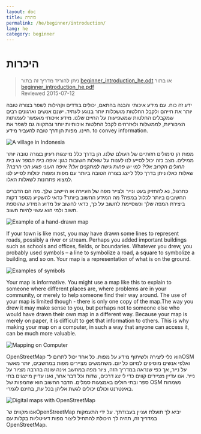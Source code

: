 ```yaml
---
layout: doc
title: כותרת
permalink: /he/beginner/introduction/
lang: he
category: beginner
---
```


היכרות
============

> ניתן להוריד מדריך זה בתור [beginner_introduction_he.odt](/files/beginner_introduction_he.odt) או בתור [beginner_introduction_he.pdf](/files/beginner_introduction_he.pdf)  
> Reviewed 2015-07-12  

ידע זה כוח. עם מידע איכותי והבנה
בהתאם, יכולים בודדים וקהילות לשפר בצורה טובה יותר
את חייהם ולקבל החלטות מושכלות יותר בנוגע לעתיד. ישנם אנשים
וארגונים רבים שמקבלים החלטות שמשפיעות על החיים שלנו. מידע איכותי
מאפשר לעמותות הציבוריות, לממשלות ולאזרחים לקבל החלטות איכותיות יותר
ובתקווה גם לשפר את חיינו. מפות הן דרך טובה להעביר מידע.
to convey information. 

![A village in Indonesia][]

מפות הן סימולים חזותיים של העולם שלנו. הן בדרך כלל מייצגות רעיון 
בצורה טובה יותר ממילים. מצב כזה יכול לסייע לנו לענות על שאלות חשובות
כגון: *איפה בית הספר או בית החולים הקרוב אלי? למי יש פחות גישה
למתקנים אלו? איפה העוני פוגע הכי הרבה?* שאלות כאלו ניתן בדרך כלל
לייצג בצורה הטובה ביותר עם מפות ומפות יכולות לסייע לנו למצוא
פתרונות לשאלות האלו. 

כתרגול, נא להחזיק בעט ונייר ולצייר מפה של העיירה או היישוב שלך. מה הם
הדברים החשובים ביותר לכלול במפה? מה המידע החשוב ביותר?
כדאי להשקיע מספר דקות ביצירת המפה שלך וכשסיימת לחשוב
על כך, כדאי לחשוב על מדוע המידע שהוספת חשוב ולמי הוא עשוי
להיות חשוב.

![Example of a hand-drawn map][]

If your town is like most, you may have drawn some lines to represent
roads, possibly a river or stream. Perhaps you added important buildings
such as schools and offices, fields, or boundaries. Whatever you drew,
you probably used symbols – a line to symbolize a road, a square to
symbolize a building, and so on. Your map is a representation of what is
on the ground.

![Examples of symbols][]

Your map is informative. You might use a map like this to explain to
someone where different places are, where problems are in your
community, or merely to help someone find their way around. The use of
your map is limited though - there is only one copy of the map.The
way you drew it may make sense to you, but perhaps not to someone else
who would have drawn their own map in a different way. Because your map
is merely on paper, it is difficult to get that information to others.
This is why making your map on a computer, in such a way that anyone can
access it, can be much more valuable. 

![Mapping on Computer][]

OpenStreetMap הוא כלי ליצירה ולשיתוף מידע על מפות. 
כל אחד יכול לתרום ל־OSM ואלפי אנשים מוסיפים למיזם כל יום. 
משתמשים מציירים מפות במחשבים, יותר מאשר על נייר, אך כפי שנראה 
במדריך הזה, ציור מפה במחשב אינה שונה בהרבה מציור על נייר. 
אנו עדיין מציירים קווים כדי לייצג דרכים, שדות וכל דבר אחר, ואנו עדיין
מייצגים בתי ספר ובתי חולים באמצעות סמלים. הדבר החשוב הוא 
שהמפות של OSM נשמרות באינטרנט וכולם יכולים לגשת אליהן 
בכל עת, בחינם לגמרי.

![Digital maps with OpenStreetMap][]

אנו מקווים ש־OpenStreetMap יביא לך תועלת ועניין בעבודתך.
על ידי התעמקות במדריך זה, תהיה לך היכולת להתחיל
ליצור מפות דיגיטליות בקלות עם OpenStreetMap.


[A village in Indonesia]: /images/beginner/village-in-indonesia.png
[Example of a hand-drawn map]: /images/beginner/hand-drawn-map.png
[Examples of symbols]: /images/beginner/examples-of-symbols.png
[Mapping on Computer]: /images/beginner/mapping-on-computer.png
[Digital maps with OpenStreetMap]: /images/beginner/digital-maps-with-osm.png